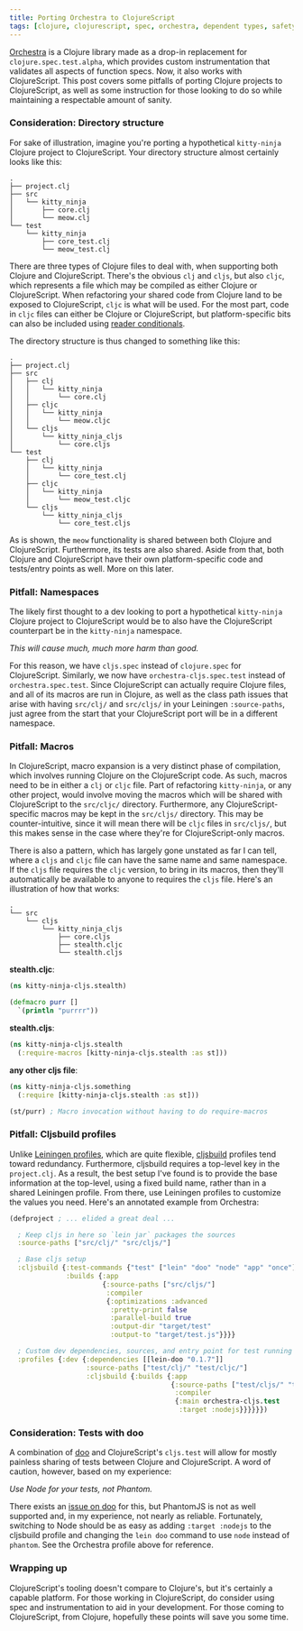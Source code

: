 ```yaml
---
title: Porting Orchestra to ClojureScript
tags: [clojure, clojurescript, spec, orchestra, dependent types, safety]
---
```


[Orchestra](https://github.com/jeaye/orchestra) is a Clojure library made as a
drop-in replacement for `clojure.spec.test.alpha`, which provides custom
instrumentation that validates all aspects of function specs. Now, it also works
with ClojureScript. This post covers some pitfalls of porting Clojure projects
to ClojureScript, as well as some instruction for those looking to do so while
maintaining a respectable amount of sanity.

### Consideration: Directory structure
For sake of illustration, imagine you're porting a hypothetical `kitty-ninja`
Clojure project to ClojureScript. Your directory structure almost certainly
looks like this:

```text
.
├── project.clj
├── src
│   └── kitty_ninja
│       ├── core.clj
│       └── meow.clj
└── test
    └── kitty_ninja
        ├── core_test.clj
        └── meow_test.clj
```

There are three types of Clojure files to deal with, when supporting both
Clojure and ClojureScript. There's the obvious `clj` and `cljs`, but also
`cljc`, which represents a file which may be compiled as either Clojure or
ClojureScript. When refactoring your shared code from Clojure land to be exposed
to ClojureScript, `cljc` is what will be used. For the most part, code in `cljc`
files can either be Clojure or ClojureScript, but platform-specific bits can
also be included using [reader
conditionals](https://clojure.org/guides/reader_conditionals).

The directory structure is thus changed to something like this:

```text
.
├── project.clj
├── src
│   ├── clj
│   │   └── kitty_ninja
│   │       └── core.clj
│   ├── cljc
│   │   └── kitty_ninja
│   │       └── meow.cljc
│   └── cljs
│       └── kitty_ninja_cljs
│           └── core.cljs
└── test
    ├── clj
    │   └── kitty_ninja
    │       └── core_test.clj
    ├── cljc
    │   └── kitty_ninja
    │       └── meow_test.cljc
    └── cljs
        └── kitty_ninja_cljs
            └── core_test.cljs
```

As is shown, the `meow` functionality is shared between both Clojure and
ClojureScript. Furthermore, its tests are also shared. Aside from that, both
Clojure and ClojureScript have their own platform-specific code and tests/entry
points as well. More on this later.

### Pitfall: Namespaces
The likely first thought to a dev looking to port a hypothetical `kitty-ninja`
Clojure project to ClojureScript would be to also have the ClojureScript
counterpart be in the `kitty-ninja` namespace.

*This will cause much, much more harm than good.*

For this reason, we have `cljs.spec` instead of `clojure.spec` for
ClojureScript. Similarly, we now have `orchestra-cljs.spec.test` instead of
`orchestra.spec.test`. Since ClojureScript can actually require Clojure files,
and all of its macros are run in Clojure, as well as the class path issues that
arise with having `src/clj/` and `src/cljs/` in your Leiningen `:source-paths`,
just agree from the start that your ClojureScript port will be in a different
namespace.

### Pitfall: Macros
In ClojureScript, macro expansion is a very distinct phase of compilation, which
involves running Clojure on the ClojureScript code. As such, macros need to be
in either a `clj` or `cljc` file. Part of refactoring `kitty-ninja`, or any
other project, would involve moving the macros which will be shared with
ClojureScript to the `src/cljc/` directory. Furthermore, any
ClojureScript-specific macros may be kept in the `src/cljs/` directory. This may
be counter-intuitive, since it will mean there will be `cljc` files in
`src/cljs/`, but this makes sense in the case where they're for
ClojureScript-only macros.

There is also a pattern, which has largely gone unstated as far I can tell,
where a `cljs` and `cljc` file can have the same name and same namespace. If the
`cljs` file requires the `cljc` version, to bring in its macros, then they'll
automatically be available to anyone to requires the `cljs` file. Here's an
illustration of how that works:

```text
.
└── src
    └── cljs
        └── kitty_ninja_cljs
            ├── core.cljs
            ├── stealth.cljc
            └── stealth.cljs
```

**stealth.cljc**:
```clojure
(ns kitty-ninja-cljs.stealth)

(defmacro purr []
  `(println "purrrr"))
```

**stealth.cljs**:
```clojure
(ns kitty-ninja-cljs.stealth
  (:require-macros [kitty-ninja-cljs.stealth :as st]))
```

**any other cljs file**:
```clojure
(ns kitty-ninja-cljs.something
  (:require [kitty-ninja-cljs.stealth :as st]))

(st/purr) ; Macro invocation without having to do require-macros
```

### Pitfall: Cljsbuild profiles
Unlike [Leiningen
profiles](https://github.com/technomancy/leiningen/blob/master/doc/PROFILES.md),
which are quite flexible,
[cljsbuild](https://github.com/emezeske/lein-cljsbuild) profiles tend toward
redundancy. Furthermore, cljsbuild requires a top-level key in the
`project.clj`. As a result, the best setup I've found is to provide the base
information at the top-level, using a fixed build name, rather than in a shared
Leiningen profile. From there, use Leiningen profiles to customize the values
you need. Here's an annotated example from Orchestra:

```clojure
(defproject ; ... elided a great deal ...

  ; Keep cljs in here so `lein jar` packages the sources
  :source-paths ["src/clj/" "src/cljs/"]

  ; Base cljs setup
  :cljsbuild {:test-commands {"test" ["lein" "doo" "node" "app" "once"]}
              :builds {:app
                       {:source-paths ["src/cljs/"]
                        :compiler
                        {:optimizations :advanced
                         :pretty-print false
                         :parallel-build true
                         :output-dir "target/test"
                         :output-to "target/test.js"}}}}

  ; Custom dev dependencies, sources, and entry point for test running
  :profiles {:dev {:dependencies [[lein-doo "0.1.7"]]
                   :source-paths ["test/clj/" "test/cljc/"]
                   :cljsbuild {:builds {:app
                                        {:source-paths ["test/cljs/" "test/cljc/"]
                                         :compiler
                                         {:main orchestra-cljs.test
                                          :target :nodejs}}}}}})
```

### Consideration: Tests with doo
A combination of [doo](https://github.com/bensu/doo) and ClojureScript's
`cljs.test` will allow for mostly painless sharing of tests between Clojure and
ClojureScript. A word of caution, however, based on my experience:

*Use Node for your tests, not Phantom.*

There exists an [issue on doo](https://github.com/bensu/doo/issues/135) for
this, but PhantomJS is not as well supported and, in my experience, not nearly
as reliable. Fortunately, switching to Node should be as easy as adding
`:target :nodejs` to the cljsbuild profile and changing the `lein doo` command
to use `node` instead of `phantom`. See the Orchestra profile above for
reference.

### Wrapping up
ClojureScript's tooling doesn't compare to Clojure's, but it's certainly a
capable platform. For those working in ClojureScript, do consider using spec and
instrumentation to aid in your development. For those coming to ClojureScript,
from Clojure, hopefully these points will save you some time.
